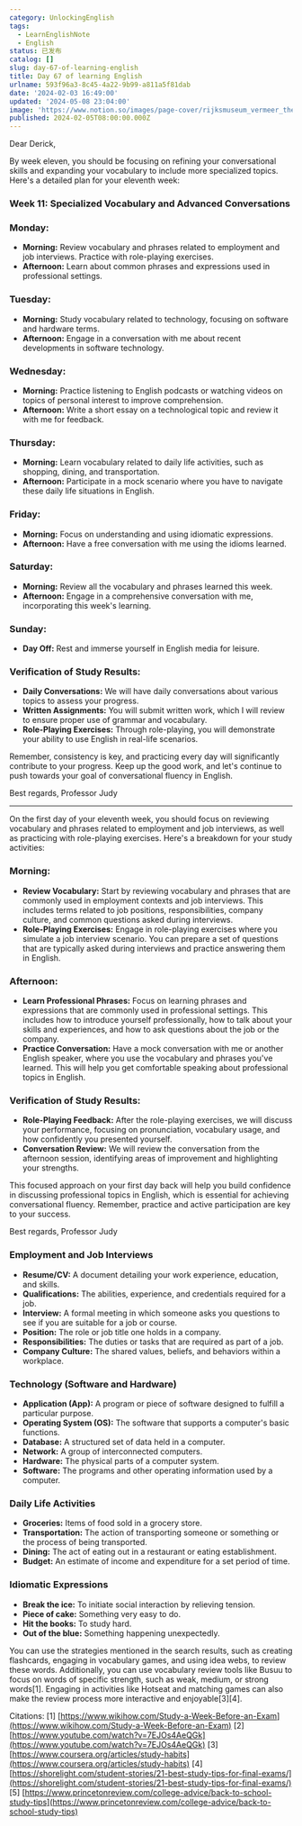 ```yaml
---
category: UnlockingEnglish
tags:
  - LearnEnglishNote
  - English
status: 已发布
catalog: []
slug: day-67-of-learning-english
title: Day 67 of learning English
urlname: 593f96a3-8c45-4a22-9b99-a811a5f81dab
date: '2024-02-03 16:49:00'
updated: '2024-05-08 23:04:00'
image: 'https://www.notion.so/images/page-cover/rijksmuseum_vermeer_the_milkmaid.jpg'
published: 2024-02-05T08:00:00.000Z
---
```


Dear Derick,


By week eleven, you should be focusing on refining your conversational skills and expanding your vocabulary to include more specialized topics. Here's a detailed plan for your eleventh week:


### Week 11: Specialized Vocabulary and Advanced Conversations


### Monday:

- **Morning:** Review vocabulary and phrases related to employment and job interviews. Practice with role-playing exercises.
- **Afternoon:** Learn about common phrases and expressions used in professional settings.

### Tuesday:

- **Morning:** Study vocabulary related to technology, focusing on software and hardware terms.
- **Afternoon:** Engage in a conversation with me about recent developments in software technology.

### Wednesday:

- **Morning:** Practice listening to English podcasts or watching videos on topics of personal interest to improve comprehension.
- **Afternoon:** Write a short essay on a technological topic and review it with me for feedback.

### Thursday:

- **Morning:** Learn vocabulary related to daily life activities, such as shopping, dining, and transportation.
- **Afternoon:** Participate in a mock scenario where you have to navigate these daily life situations in English.

### Friday:

- **Morning:** Focus on understanding and using idiomatic expressions.
- **Afternoon:** Have a free conversation with me using the idioms learned.

### Saturday:

- **Morning:** Review all the vocabulary and phrases learned this week.
- **Afternoon:** Engage in a comprehensive conversation with me, incorporating this week's learning.

### Sunday:

- **Day Off:** Rest and immerse yourself in English media for leisure.

### Verification of Study Results:

- **Daily Conversations:** We will have daily conversations about various topics to assess your progress.
- **Written Assignments:** You will submit written work, which I will review to ensure proper use of grammar and vocabulary.
- **Role-Playing Exercises:** Through role-playing, you will demonstrate your ability to use English in real-life scenarios.

Remember, consistency is key, and practicing every day will significantly contribute to your progress. Keep up the good work, and let's continue to push towards your goal of conversational fluency in English.


Best regards,
Professor Judy


---


On the first day of your eleventh week, you should focus on reviewing vocabulary and phrases related to employment and job interviews, as well as practicing with role-playing exercises. Here's a breakdown for your study activities:


### Morning:

- **Review Vocabulary:** Start by reviewing vocabulary and phrases that are commonly used in employment contexts and job interviews. This includes terms related to job positions, responsibilities, company culture, and common questions asked during interviews.
- **Role-Playing Exercises:** Engage in role-playing exercises where you simulate a job interview scenario. You can prepare a set of questions that are typically asked during interviews and practice answering them in English.

### Afternoon:

- **Learn Professional Phrases:** Focus on learning phrases and expressions that are commonly used in professional settings. This includes how to introduce yourself professionally, how to talk about your skills and experiences, and how to ask questions about the job or the company.
- **Practice Conversation:** Have a mock conversation with me or another English speaker, where you use the vocabulary and phrases you've learned. This will help you get comfortable speaking about professional topics in English.

### Verification of Study Results:

- **Role-Playing Feedback:** After the role-playing exercises, we will discuss your performance, focusing on pronunciation, vocabulary usage, and how confidently you presented yourself.
- **Conversation Review:** We will review the conversation from the afternoon session, identifying areas of improvement and highlighting your strengths.

This focused approach on your first day back will help you build confidence in discussing professional topics in English, which is essential for achieving conversational fluency. Remember, practice and active participation are key to your success.


Best regards,
Professor Judy


### Employment and Job Interviews

- **Resume/CV:** A document detailing your work experience, education, and skills.
- **Qualifications:** The abilities, experience, and credentials required for a job.
- **Interview:** A formal meeting in which someone asks you questions to see if you are suitable for a job or course.
- **Position:** The role or job title one holds in a company.
- **Responsibilities:** The duties or tasks that are required as part of a job.
- **Company Culture:** The shared values, beliefs, and behaviors within a workplace.

### Technology (Software and Hardware)

- **Application (App):** A program or piece of software designed to fulfill a particular purpose.
- **Operating System (OS):** The software that supports a computer's basic functions.
- **Database:** A structured set of data held in a computer.
- **Network:** A group of interconnected computers.
- **Hardware:** The physical parts of a computer system.
- **Software:** The programs and other operating information used by a computer.

### Daily Life Activities

- **Groceries:** Items of food sold in a grocery store.
- **Transportation:** The action of transporting someone or something or the process of being transported.
- **Dining:** The act of eating out in a restaurant or eating establishment.
- **Budget:** An estimate of income and expenditure for a set period of time.

### Idiomatic Expressions

- **Break the ice:** To initiate social interaction by relieving tension.
- **Piece of cake:** Something very easy to do.
- **Hit the books:** To study hard.
- **Out of the blue:** Something happening unexpectedly.

You can use the strategies mentioned in the search results, such as creating flashcards, engaging in vocabulary games, and using idea webs, to review these words. Additionally, you can use vocabulary review tools like Busuu to focus on words of specific strength, such as weak, medium, or strong words[1]. Engaging in activities like Hotseat and matching games can also make the review process more interactive and enjoyable[3][4].


Citations:
[1] [https://www.wikihow.com/Study-a-Week-Before-an-Exam](https://www.wikihow.com/Study-a-Week-Before-an-Exam)
[2] [https://www.youtube.com/watch?v=7EJOs4AeQGk](https://www.youtube.com/watch?v=7EJOs4AeQGk)
[3] [https://www.coursera.org/articles/study-habits](https://www.coursera.org/articles/study-habits)
[4] [https://shorelight.com/student-stories/21-best-study-tips-for-final-exams/](https://shorelight.com/student-stories/21-best-study-tips-for-final-exams/)
[5] [https://www.princetonreview.com/college-advice/back-to-school-study-tips](https://www.princetonreview.com/college-advice/back-to-school-study-tips)

